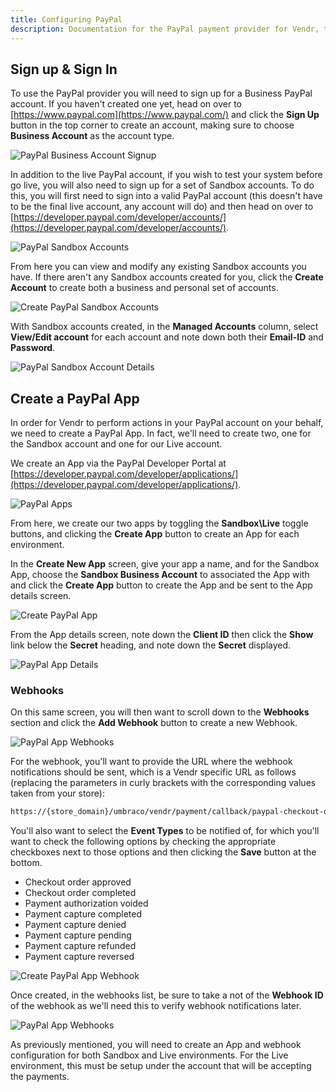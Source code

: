 ```yaml
---
title: Configuring PayPal
description: Documentation for the PayPal payment provider for Vendr, the eCommerce solution for Umbraco v8+
---
```


## Sign up & Sign In  

To use the PayPal provider you will need to sign up for a Business PayPal account. If you haven't created one yet, head on over to [https://www.paypal.com](https://www.paypal.com/) and click the **Sign Up** button in the top corner to create an account, making sure to choose **Business Account** as the account type.

![PayPal Business Account Signup](/media/screenshots/paypal/signup_business_account.png)

In addition to the live PayPal account, if you wish to test your system before go live, you will also need to sign up for a set of Sandbox accounts. To do this, you will first need to sign into a valid PayPal account (this doesn't have to be the final live account, any account will do) and then head on over to [https://developer.paypal.com/developer/accounts/](https://developer.paypal.com/developer/accounts/).

![PayPal Sandbox Accounts](/media/screenshots/paypal/sandbox_accounts.png)

From here you can view and modify any existing Sandbox accounts you have. If there aren't any Sandbox accounts created for you, click the **Create Account** to create both a business and personal set of accounts.

![Create PayPal Sandbox Accounts](/media/screenshots/paypal/create_sandbox_accounts.png)

With Sandbox accounts created, in the **Managed Accounts** column, select **View/Edit account** for each account and note down both their **Email-ID** and **Password**.

![PayPal Sandbox Account Details](/media/screenshots/paypal/sandbox_account_details.png)

## Create a PayPal App

In order for Vendr to perform actions in your PayPal account on your behalf, we need to create a PayPal App. In fact, we'll need to create two, one for the Sandbox account and one for our Live account. 

We create an App via the PayPal Developer Portal at [https://developer.paypal.com/developer/applications/](https://developer.paypal.com/developer/applications/).

![PayPal Apps](/media/screenshots/paypal/applications.png)

From here, we create our two apps by toggling the **Sandbox\Live** toggle buttons, and clicking the **Create App** button to create an App for each environment. 

In the **Create New App** screen, give your app a name, and for the Sandbox App, choose the **Sandbox Business Account** to associated the App with and click the **Create App** button to create the App and be sent to the App details screen.

![Create PayPal App](/media/screenshots/paypal/create_application.png)

From the App details screen, note down the **Client ID** then click the **Show** link below the **Secret** heading, and note down the **Secret** displayed.

![PayPal App Details](/media/screenshots/paypal/application_details.png)

### Webhooks

On this same screen, you will then want to scroll down to the **Webhooks** section and click the **Add Webhook** button to create a new Webhook.

![PayPal App Webhooks](/media/screenshots/paypal/webhooks.png)

For the webhook, you'll want to provide the URL where the webhook notifications should be sent, which is a Vendr specific URL as follows (replacing the parameters in curly brackets with the corresponding values taken from your store):

````bash
https://{store_domain}/umbraco/vendr/payment/callback/paypal-checkout-onetime/{payment_method_id}/
````

You'll also want to select the **Event Types** to be notified of, for which you'll want to check the following options by checking the appropriate checkboxes next to those options and then clicking the **Save** button at the bottom.

* Checkout order approved
* Checkout order completed
* Payment authorization voided
* Payment capture completed
* Payment capture denied
* Payment capture pending
* Payment capture refunded
* Payment capture reversed

![Create PayPal App Webhook](/media/screenshots/paypal/sandbox_webhook.png)

Once created, in the webhooks list, be sure to take a not of the **Webhook ID** of the webhook as we'll need this to verify webhook notifications later.

![PayPal App Webhooks](/media/screenshots/paypal/webhooks2.png)

As previously mentioned, you will need to create an App and webhook configuration for both Sandbox and Live environments. For the Live environment, this must be setup under the account that will be accepting the payments.